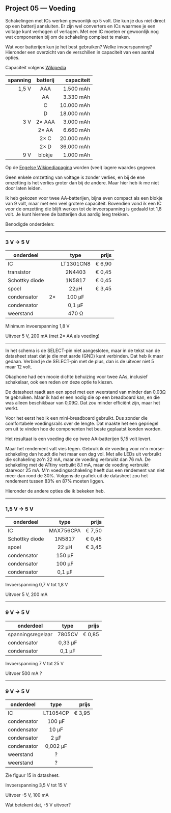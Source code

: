 ## Project 05 — Voeding

Schakelingen met ICs werken gewoonlijk op 5 volt. Die kun je dus niet
direct op een batterij aansluiten. Er zijn wel converters en ICs
waarmee je een voltage kunt verhogen of verlagen. Met een IC moeten er
gewoonlijk nog wat componenten bij om de schakeling compleet te
maken.

Wat voor batterijen kun je het best gebruiken? Welke invoerspanning?
Hieronder een overzicht van de verschillen in capaciteit van een
aantal opties.

Capaciteit volgens [Wikipedia](https://nl.wikipedia.org/wiki/Batterij_(elektrisch)#Modellen)

| spanning | batterij | capaciteit |
| --------:|:--------:|-----------:|
| 1,5 V    | AAA      |  1.500 mAh |
|          | AA       |  3.330 mAh |
|          | C        | 10.000 mAh |
|          | D        | 18.000 mAh |
| 3 V      | 2× AAA   |  3.000 mAh |
|          | 2× AA    |  6.660 mAh |
|          | 2× C     | 20.000 mAh |
|          | 2× D     | 36.000 mAh |
| 9 V      | blokje   |  1.000 mAh |

Op de [Engelse Wikipediapagina](https://en.wikipedia.org/wiki/List_of_battery_sizes#Cylindrical_batteries) worden (veel) lagere waardes gegeven.

Geen enkele omzetting van voltage is zonder verlies, en bij de ene
omzetting is het verlies groter dan bij de andere. Maar hier heb ik me
niet door laten leiden.

Ik heb gekozen voor twee AA-batterijen, bijna even compact als een
blokje van 9 volt, maar met een veel grotere capaciteit.
Bovendien
vond ik een IC voor de omzetting die blijft werken tot de
invoerspanning is gedaald tot 1,8 volt. Je kunt hiermee de batterijen
dus aardig leeg trekken.

Benodigde onderdelen:

----

### 3 V → 5 V


| onderdeel      | | type       | prijs  |
|----------------|-|:----------:|-------:|
| IC             | | LT1301CN8  | € 6,90 |
| transistor     | | 2N4403     | € 0,45 |
| Schottky diode | | 1N5817     | € 0,45 |
| spoel          | | 22µH       | € 3,45 |
| condensator    | 2× | 100 µF  |        |
| condensator    | | 0,1 µF     |        |
| weerstand      | | 470 Ω      |        |

Minimum invoerspanning 1,8 V

Uitvoer 5 V, 200 mA (met 2× AA als voeding)

----

In het schema is de SELECT-pin niet aangesloten, maar in de tekst van de
datasheet staat dat je die met aarde (GND) kunt verbinden. Dat heb ik
maar gedaan. Verbind je de SELECT-pin met de plus, dan is de uitvoer
niet 5 maar 12 volt.

Okaphone had een mooie dichte behuizing voor twee AAs, inclusief
schakelaar, ook een reden om deze optie te kiezen.

De datasheet
raadt aan een spoel met een weerstand van minder dan 0,03Ω te gebruiken.
Maar ik had er een nodig die op een breadboard kan, en die was alleen
beschikbaar van 0,09Ω. Dat zou minder efficiënt zijn, maar het werkt.

Voor het eerst heb ik een mini-breadboard gebruikt. Dus zonder die
comfortabele voedingsrails over de lengte. Dat maakte het een
gepriegel om uit te vinden hoe de componenten het beste geplaatst
konden worden.

Het resultaat is een voeding die op twee AA-batterijen 5,15 volt
levert.

Maar het rendement valt vies tegen. Gebruik ik de voeding voor m'n
morse-schakeling dan houdt die het maar een dag vol. Met alle LEDs uit
verbruikt die schakeling zo'n 22 mA, maar de voeding verbruikt dan 76
mA. De schakeling met de ATtiny verbuikt 8.1 mA, maar de voeding
verbruikt daarvoor 25 mA. M'n voedingsschakeling heeft dus een
rendement van niet meer dan rond de 30%. Volgens de grafiek uit de
datasheet zou het rendement tussen 83% en 87% moeten liggen.


Hieronder de andere opties die ik bekeken heb.

----

### 1,5 V → 5 V

| onderdeel      | type      | prijs  |
|----------------|:---------:|-------:|
| IC             | MAX756CPA | € 7,50 |
| Schottky diode | 1N5817    | € 0,45 |
| spoel          | 22 µH     | € 3,45 |
| condensator    | 150 µF    |        |
| condensator    | 100 µF    |        |
| condensator    | 0,1 µF    |        |


Invoerspanning 0,7 V tot 1,8 V

Uitvoer  5 V, 200 mA

----

### 9 V → 5 V

| onderdeel         | type    | prijs  |
|-------------------|:-------:|-------:|
| spanningsregelaar | 7805CV  | € 0,85 |
| condensator       | 0,33 µF |        |
| condensator       | 0,1 µF  |        |

Invoerspanning 7 V tot 25 V

Uitvoer 500 mA ?

----

### 9 V → 5 V

| onderdeel | type | prijs |
|-------------------|:-------:|-------:|
| IC | LT1054CP | € 3,95 |
| condensator       | 100 µF  |        |
| condensator       | 10 µF  |        |
| condensator       | 2 µF  |        |
| condensator       | 0,002 µF  |        |
| weerstand | ? | |
| weerstand | ? | |

Zie figuur 15 in datasheet.

Invoerspanning 3,5 V tot 15 V

Uitvoer -5 V, 100 mA

Wat betekent dat, -5 V uitvoer?
